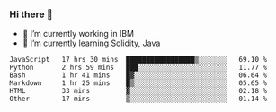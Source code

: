 ### Hi there 👋

<!--
**mathcodeman/mathcodeman** is a ✨ _special_ ✨ repository because its `README.md` (this file) appears on your GitHub profile.

Here are some ideas to get you started:

- 🔭 I’m currently working on ...
- 🌱 I’m currently learning ...
- 👯 I’m looking to collaborate on ...
- 🤔 I’m looking for help with ...
- 💬 Ask me about ...
- 📫 How to reach me: ...
- 😄 Pronouns: ...
- ⚡ Fun fact: ...
-->

- 🔭 I’m currently working in IBM
- 🌱 I’m currently learning Solidity, Java

<!--START_SECTION:waka-->

```text
JavaScript   17 hrs 30 mins  █████████████████▒░░░░░░░   69.10 %
Python       2 hrs 59 mins   ███░░░░░░░░░░░░░░░░░░░░░░   11.77 %
Bash         1 hr 41 mins    █▓░░░░░░░░░░░░░░░░░░░░░░░   06.64 %
Markdown     1 hr 25 mins    █▒░░░░░░░░░░░░░░░░░░░░░░░   05.65 %
HTML         33 mins         ▓░░░░░░░░░░░░░░░░░░░░░░░░   02.18 %
Other        17 mins         ▒░░░░░░░░░░░░░░░░░░░░░░░░   01.14 %
```

<!--END_SECTION:waka-->
